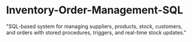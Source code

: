 # Inventory-Order-Management-SQL
"SQL-based system for managing suppliers, products, stock, customers, and orders with stored procedures, triggers, and real-time stock updates."
